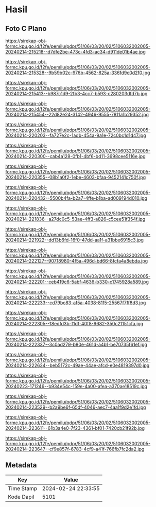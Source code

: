 # Hasil

## Foto C Plano

https://sirekap-obj-formc.kpu.go.id/f2fe/pemilu/pdpr/51/06/03/20/02/5106032002005-20240214-215218--d7dfe2be-473c-4fd3-ac34-d911de01b4ae.jpg

https://sirekap-obj-formc.kpu.go.id/f2fe/pemilu/pdpr/51/06/03/20/02/5106032002005-20240214-215328--9b59b02c-976b-4562-825a-336fd9c0d2f0.jpg

https://sirekap-obj-formc.kpu.go.id/f2fe/pemilu/pdpr/51/06/03/20/02/5106032002005-20240214-215413--b987c1d9-2fb3-4cc7-b593-c280203dfd7b.jpg

https://sirekap-obj-formc.kpu.go.id/f2fe/pemilu/pdpr/51/06/03/20/02/5106032002005-20240214-215454--22d82e24-3142-4946-9555-7811a1b29352.jpg

https://sirekap-obj-formc.kpu.go.id/f2fe/pemilu/pdpr/51/06/03/20/02/5106032002005-20240214-220203--fa727e2c-1adb-454a-9a1e-72c0bc1d1d47.jpg

https://sirekap-obj-formc.kpu.go.id/f2fe/pemilu/pdpr/51/06/03/20/02/5106032002005-20240214-220300--cab4a128-0fb1-4bf6-bd11-3698cee5116e.jpg

https://sirekap-obj-formc.kpu.go.id/f2fe/pemilu/pdpr/51/06/03/20/02/5106032002005-20240214-220355--08b1a0f2-1ebe-4603-bfaa-9452141c750f.jpg

https://sirekap-obj-formc.kpu.go.id/f2fe/pemilu/pdpr/51/06/03/20/02/5106032002005-20240214-220432--5500b4fa-b2a7-4ffe-b1ba-ad009194d010.jpg

https://sirekap-obj-formc.kpu.go.id/f2fe/pemilu/pdpr/51/06/03/20/02/5106032002005-20240214-221836--a27dc0c5-53ae-4ff3-a826-c5cee51f354f.jpg

https://sirekap-obj-formc.kpu.go.id/f2fe/pemilu/pdpr/51/06/03/20/02/5106032002005-20240214-221922--dd13b6fd-16f0-47dd-aa1f-a31bbe6915c3.jpg

https://sirekap-obj-formc.kpu.go.id/f2fe/pemilu/pdpr/51/06/03/20/02/5106032002005-20240214-222127--90718980-4f5a-496d-bd66-8fcfa4a8ebda.jpg

https://sirekap-obj-formc.kpu.go.id/f2fe/pemilu/pdpr/51/06/03/20/02/5106032002005-20240214-222201--ceb419c6-5abf-4636-b330-c1745928a589.jpg

https://sirekap-obj-formc.kpu.go.id/f2fe/pemilu/pdpr/51/06/03/20/02/5106032002005-20240214-222233--cd79bc83-af5a-4038-81f5-25567f7ff8d3.jpg

https://sirekap-obj-formc.kpu.go.id/f2fe/pemilu/pdpr/51/06/03/20/02/5106032002005-20240214-222305--18edfd3b-f1df-40f8-9682-350c21151cfa.jpg

https://sirekap-obj-formc.kpu.go.id/f2fe/pemilu/pdpr/51/06/03/20/02/5106032002005-20240214-222337--3c0ad279-b80e-461d-a4b1-be70735f61ef.jpg

https://sirekap-obj-formc.kpu.go.id/f2fe/pemilu/pdpr/51/06/03/20/02/5106032002005-20240214-222634--beb5172c-49ae-44ae-afcd-e0e4819397d0.jpg

https://sirekap-obj-formc.kpu.go.id/f2fe/pemilu/pdpr/51/06/03/20/02/5106032002005-20240223-171246--b934e54c-159e-4a00-afea-a370ae18519c.jpg

https://sirekap-obj-formc.kpu.go.id/f2fe/pemilu/pdpr/51/06/03/20/02/5106032002005-20240214-223529--b2a9be6f-65df-4046-aec7-4aa1f9d2e1fd.jpg

https://sirekap-obj-formc.kpu.go.id/f2fe/pemilu/pdpr/51/06/03/20/02/5106032002005-20240214-223611--61b3a4e0-7f23-4361-bf01-7420cb21f92b.jpg

https://sirekap-obj-formc.kpu.go.id/f2fe/pemilu/pdpr/51/06/03/20/02/5106032002005-20240214-223647--cf9e857f-6783-4cf9-a41f-766fb7fc2da2.jpg


## Metadata

| Key        | Value               |
| ---------- | ------------------- |
| Time Stamp | 2024-02-24 22:33:55 |
| Kode Dapil | 5101                |



